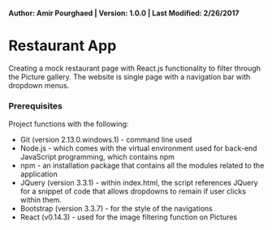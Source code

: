#### Author: Amir Pourghaed | Version: 1.0.0 | Last Modified: 2/26/2017

# Restaurant App
Creating a mock restaurant page with React.js functionality to filter through the Picture gallery. The website is single page with a navigation bar with dropdown menus.

### Prerequisites
Project functions with the following:
* Git (version 2.13.0.windows.1) - command line used
* Node.js - which comes with the virtual environment used for back-end JavaScript programming, which contains npm
* npm - an installation package that contains all the modules related to the application 
* JQuery (version 3.3.1) - within index.html, the script references JQuery for a snippet of code that allows dropdowns to remain if user clicks within them.
* Bootstrap (version 3.3.7) - for the style of the navigations
* React (v0.14.3) - used for the image filtering function on Pictures
